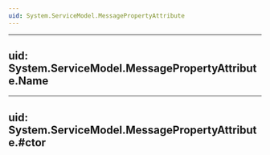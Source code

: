 ```yaml
---
uid: System.ServiceModel.MessagePropertyAttribute
---
```


---
uid: System.ServiceModel.MessagePropertyAttribute.Name
---

---
uid: System.ServiceModel.MessagePropertyAttribute.#ctor
---
